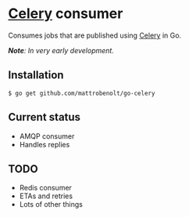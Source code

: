 # [Celery](http://www.celeryproject.org/) consumer
Consumes jobs that are published using [Celery](http://www.celeryproject.org/) in Go.

***Note**: In very early development.*

## Installation

```
$ go get github.com/mattrobenolt/go-celery
```

## Current status
 * AMQP consumer
 * Handles replies

## TODO
 * Redis consumer
 * ETAs and retries
 * Lots of other things
